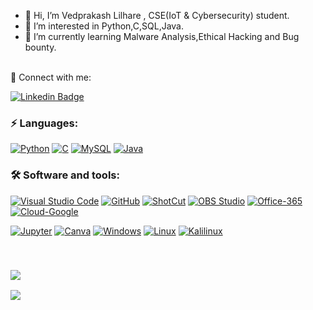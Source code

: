 - 👋 Hi, I’m Vedprakash Lilhare , CSE(IoT & Cybersecurity) student.
- 👀 I’m interested in Python,C,SQL,Java.
- 🌱 I’m currently learning Malware Analysis,Ethical Hacking and Bug bounty.
<br/>
 🔗 Connect with me:
<!-- style=flat-square& -->

[![Linkedin Badge](https://img.shields.io/badge/-Vedprakash%20Lilhare-blue?logo=Linkedin&logoColor=white&link=)](linkedin.com/in/vedprakash-lilhare-/)

### ⚡ Languages:
[![Python](https://img.shields.io/badge/-Python-yellow?logo=Python)](#)
[![C](https://img.shields.io/badge/c-%2300599C.svg?logo=c%2B%2B&logoColor=white)](#)
[![MySQL](https://img.shields.io/badge/SQL-%2300599C.svg?logo=mysql%2B%2B&logoColor=white)](#)
[![Java](https://img.shields.io/badge/-Java-orange?logo=Java)](#)


### 🛠 Software and tools:

  <a href="#"><img alt="Visual Studio Code" src="https://img.shields.io/badge/Visual%20Studio%20Code-0078d7.svg?logo=visual-studio-code&logoColor=white"></a>
  <a href="#"><img alt="GitHub" src="https://img.shields.io/badge/GitHub-181717.svg?logo=github&logoColor=white"></a>
    <a href="#"><img alt="ShotCut" src="https://img.shields.io/badge/ShortCut-184445.svg?logo=shotcut&logoColor=white"></a>
   <a href="#"><img alt="OBS Studio" src="https://img.shields.io/badge/-OBS%20Studio-302E31?logo=obs-studio&logoColor=white"></a>
  <a href="#"><img alt="Office-365" src="https://img.shields.io/badge/Microsoft Office-EE82EE.svg?logo=microsoft-office&logoColor=white"></a>
  <a href="#"><img alt="Cloud-Google" src="https://img.shields.io/badge/Google cloud-Ffffff.svg?logo=google&logoColor=black"></a>
 
  <a href="#"><img alt="Jupyter" src="https://img.shields.io/badge/Jupyter-F37626.svg?logo=Jupyter&logoColor=white"></a>
<a href="#"><img alt="Canva" src="https://img.shields.io/badge/Canva-%2300C4CC.svg?logo=Canva&logoColor=white"></a> 
  <a href="#"><img alt="Windows" src="https://img.shields.io/badge/Windows-00D6?logo=windows&logoColor=white"></a>
<a href="#"><img alt="Linux" src="https://img.shields.io/badge/Linux-Ffa500?logo=ubuntu&logoColor=white"></a>
<a href="#"><img alt="Kalilinux" src="https://img.shields.io/badge/Kalilinux-808080?logo=kalilinux&logoColor=white"></a>

<br/>
<h3  align="left"><img src="https://visitor-badge.laobi.icu/badge?page_id=VedprakashLilhare"></h3>

 ![](https://komarev.com/ghpvc/?username=VedprakashLilhare)
